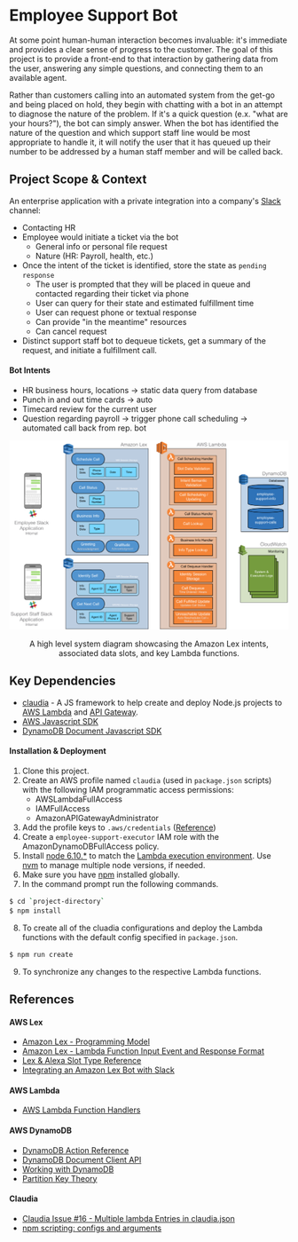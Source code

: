 Employee Support Bot
============

At some point human-human interaction becomes invaluable: it's immediate and provides a clear sense of progress to the customer. The goal of this project is to provide a front-end to that interaction by gathering data from the user, answering any simple questions, and connecting them to an available agent.

Rather than customers calling into an automated system from the get-go and being placed on hold, they begin with chatting with a bot in an attempt to diagnose the nature of the problem. If it's a quick question (e.x. "what are your hours?"), the bot can simply answer. When the bot has identified the nature of the question and which support staff line would be most appropriate to handle it, it will notify the user that it has queued up their number to be addressed by a human staff member and will be called back.

Project Scope & Context
------------

An enterprise application with a private integration into a company's [Slack](https://slack.com) channel:
- Contacting HR
- Employee would initiate a ticket via the bot
	- General info or personal file request
	- Nature (HR: Payroll, health, etc.)
- Once the intent of the ticket is identified, store the state as `pending response`
	- The user is prompted that they will be placed in queue and contacted regarding their ticket via phone
	- User can query for their state and estimated fulfillment time
	- User can request phone or textual response
	- Can provide "in the meantime" resources
	- Can cancel request
- Distinct support staff bot to dequeue tickets, get a summary of the request, and initiate a fulfillment call.

#### Bot Intents
- HR business hours, locations → static data query from database
- Punch in and out time cards → auto
- Timecard review for the current user
- Question regarding payroll → trigger phone call scheduling → automated call back from rep. bot

![Application System Diagram](/design/system_diagram.png?raw=true)
<p align="center">
	A high level system diagram showcasing the Amazon Lex intents, associated data slots, and key Lambda functions.
</p>

Key Dependencies
------------
* [claudia](https://github.com/claudiajs/claudia) - A JS framework to help create and deploy Node.js projects to [AWS Lambda](https://aws.amazon.com/documentation/lambda/) and [API Gateway](https://aws.amazon.com/api-gateway/).
* [AWS Javascript SDK](https://github.com/aws/aws-sdk-js)
* [DynamoDB Document Javascript SDK](https://github.com/awslabs/dynamodb-document-js-sdk)

#### Installation & Deployment
1. Clone this project.
2. Create an AWS profile named `claudia` (used in `package.json` scripts) with the following IAM programmatic access permissions:
    - AWSLambdaFullAccess
    - IAMFullAccess
    - AmazonAPIGatewayAdministrator
3. Add the profile keys to `.aws/credentials` ([Reference](https://claudiajs.com/tutorials/installing.html))
4. Create a `employee-support-executor` IAM role with the AmazonDynamoDBFullAccess policy.
5. Install [node 6.10.*](https://nodejs.org) to match the [Lambda execution environment](http://docs.aws.amazon.com/lambda/latest/dg/current-supported-versions.html). Use [nvm](https://modernfidelity.github.io/blog/multiple-node-versions-with-brew-and-nvm/) to manage multiple node versions, if needed.
6. Make sure you have [npm](https://www.npmjs.org/) installed globally.
7. In the command prompt run the following commands.
```sh
$ cd `project-directory`
$ npm install
```
8. To create all of the cluadia configurations and deploy the Lambda functions with the default config specified in `package.json`.
```sh
$ npm run create
```
9. To synchronize any changes to the respective Lambda functions.

References
------------

#### AWS Lex
* [Amazon Lex - Programming Model](http://docs.aws.amazon.com/lambda/latest/dg/programming-model.html)
* [Amazon Lex - Lambda Function Input Event and Response Format](http://docs.aws.amazon.com/lex/latest/dg/lambda-input-response-format.html)
* [Lex & Alexa Slot Type Reference](https://developer.amazon.com/public/solutions/alexa/alexa-skills-kit/docs/built-in-intent-ref/slot-type-reference)
* [Integrating an Amazon Lex Bot with Slack](http://docs.aws.amazon.com/lex/latest/dg/slack-bot-association.html)

#### AWS Lambda
* [AWS Lambda Function Handlers](http://docs.aws.amazon.com/lambda/latest/dg/nodejs-prog-model-handler.html)

#### AWS DynamoDB
* [DynamoDB Action Reference](http://docs.aws.amazon.com/amazondynamodb/latest/APIReference/API_Operations_Amazon_DynamoDB.html)
* [DynamoDB Document Client API](http://docs.aws.amazon.com/AWSJavaScriptSDK/latest/AWS/DynamoDB/DocumentClient.html)
* [Working with DynamoDB](http://docs.aws.amazon.com/amazondynamodb/latest/developerguide/WorkingWithDynamo.html)
* [Partition Key Theory](https://aws.amazon.com/blogs/database/choosing-the-right-dynamodb-partition-key/)

#### Claudia
* [Claudia Issue #16 - Multiple lambda Entries in claudia.json](https://github.com/claudiajs/claudia/issues/16)
* [npm scripting: configs and arguments](http://www.marcusoft.net/2015/08/npm-scripting-configs-and-arguments.html)

